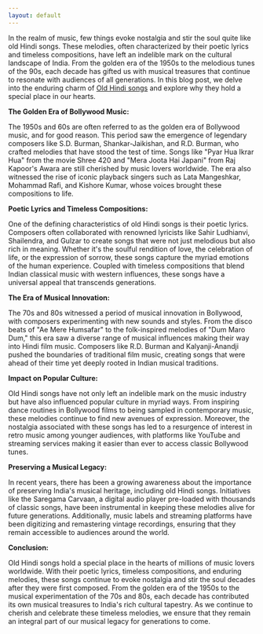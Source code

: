 ```yaml
---
layout: default
---
```



In the realm of music, few things evoke nostalgia and stir the soul quite like old Hindi songs. These melodies, often characterized by their poetic lyrics and timeless compositions, have left an indelible mark on the cultural landscape of India. From the golden era of the 1950s to the melodious tunes of the 90s, each decade has gifted us with musical treasures that continue to resonate with audiences of all generations. In this blog post, we delve into the enduring charm of <a href="https://oldhindisongs.in/">Old Hindi songs</a> and explore why they hold a special place in our hearts.

<b>The Golden Era of Bollywood Music:</b>

The 1950s and 60s are often referred to as the golden era of Bollywood music, and for good reason. This period saw the emergence of legendary composers like S.D. Burman, Shankar-Jaikishan, and R.D. Burman, who crafted melodies that have stood the test of time. Songs like "Pyar Hua Ikrar Hua" from the movie Shree 420 and "Mera Joota Hai Japani" from Raj Kapoor's Awara are still cherished by music lovers worldwide. The era also witnessed the rise of iconic playback singers such as Lata Mangeshkar, Mohammad Rafi, and Kishore Kumar, whose voices brought these compositions to life.

<b>Poetic Lyrics and Timeless Compositions:</b>

One of the defining characteristics of old Hindi songs is their poetic lyrics. Composers often collaborated with renowned lyricists like Sahir Ludhianvi, Shailendra, and Gulzar to create songs that were not just melodious but also rich in meaning. Whether it's the soulful rendition of love, the celebration of life, or the expression of sorrow, these songs capture the myriad emotions of the human experience. Coupled with timeless compositions that blend Indian classical music with western influences, these songs have a universal appeal that transcends generations.

<b>The Era of Musical Innovation:</b>

The 70s and 80s witnessed a period of musical innovation in Bollywood, with composers experimenting with new sounds and styles. From the disco beats of "Ae Mere Humsafar" to the folk-inspired melodies of "Dum Maro Dum," this era saw a diverse range of musical influences making their way into Hindi film music. Composers like R.D. Burman and Kalyanji-Anandji pushed the boundaries of traditional film music, creating songs that were ahead of their time yet deeply rooted in Indian musical traditions.

<b>Impact on Popular Culture:</b>

Old Hindi songs have not only left an indelible mark on the music industry but have also influenced popular culture in myriad ways. From inspiring dance routines in Bollywood films to being sampled in contemporary music, these melodies continue to find new avenues of expression. Moreover, the nostalgia associated with these songs has led to a resurgence of interest in retro music among younger audiences, with platforms like YouTube and streaming services making it easier than ever to access classic Bollywood tunes.

<b>Preserving a Musical Legacy:</b>

In recent years, there has been a growing awareness about the importance of preserving India's musical heritage, including old Hindi songs. Initiatives like the Saregama Carvaan, a digital audio player pre-loaded with thousands of classic songs, have been instrumental in keeping these melodies alive for future generations. Additionally, music labels and streaming platforms have been digitizing and remastering vintage recordings, ensuring that they remain accessible to audiences around the world.

<b>Conclusion:</b>

Old Hindi songs hold a special place in the hearts of millions of music lovers worldwide. With their poetic lyrics, timeless compositions, and enduring melodies, these songs continue to evoke nostalgia and stir the soul decades after they were first composed. From the golden era of the 1950s to the musical experimentation of the 70s and 80s, each decade has contributed its own musical treasures to India's rich cultural tapestry. As we continue to cherish and celebrate these timeless melodies, we ensure that they remain an integral part of our musical legacy for generations to come.



